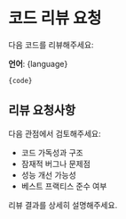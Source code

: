 # 코드 리뷰 요청

다음 코드를 리뷰해주세요:

**언어**: {language}

```{language}
{code}
```

## 리뷰 요청사항

다음 관점에서 검토해주세요:
- 코드 가독성과 구조
- 잠재적 버그나 문제점
- 성능 개선 가능성
- 베스트 프랙티스 준수 여부

리뷰 결과를 상세히 설명해주세요.